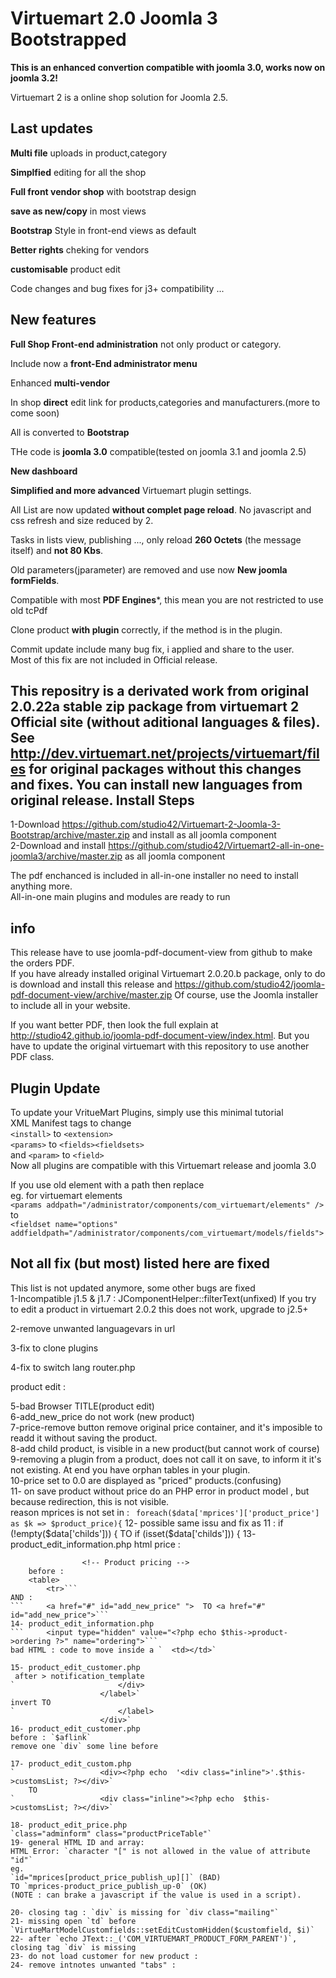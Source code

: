 Virtuemart 2.0 Joomla 3 Bootstrapped
=============

**This is an enhanced convertion compatible with joomla 3.0, works now on joomla 3.2!**

Virtuemart 2 is a online shop solution for Joomla 2.5.

Last updates
------------
**Multi file** uploads in product,category

**Simplfied** editing for all the shop

**Full front vendor shop** with bootstrap design

**save as new/copy** in most views

**Bootstrap** Style in front-end views as default

**Better rights** cheking for vendors

**customisable** product edit

Code changes and bug fixes for j3+ compatibility ...

New features
------------
**Full Shop Front-end administration** not only product or category.

Include now a **front-End administrator menu**

Enhanced **multi-vendor**

In shop **direct** edit link for products,categories and manufacturers.(more to come soon)

All is converted to **Bootstrap**

THe code is **joomla 3.0** compatible(tested on joomla 3.1 and joomla 2.5)

**New dashboard**

**Simplified and more advanced** Virtuemart plugin settings.

All List are now updated **without complet page reload**. No javascript and css refresh and size reduced by 2.

Tasks in lists view, publishing ..., only reload **260 Octets** (the message itself) and **not 80 Kbs**.

Old parameters(jparameter) are removed and use now **New joomla formFields**.

Compatible with most **PDF Engines***, this mean you are not restricted to use old tcPdf

Clone product **with plugin** correctly, if the method is in the plugin.

Commit update include many bug fix, i applied and share to the user.    
Most of this fix are not included in Official release.

This repositry is a derivated work from original 2.0.22a stable zip package from virtuemart 2 Official site (without aditional languages & files).
See http://dev.virtuemart.net/projects/virtuemart/files for original packages without this changes and fixes.
You can install new languages from original release.
Install Steps
-------------
1-Download https://github.com/studio42/Virtuemart-2-Joomla-3-Bootstrap/archive/master.zip and install as all joomla component  
2-Download and install https://github.com/studio42/Virtuemart2-all-in-one-joomla3/archive/master.zip as all joomla component

The pdf enchanced is included in all-in-one installer no need to install anything more.  
All-in-one main plugins and modules are ready to run

info
------------
This release have to use joomla-pdf-document-view from github to make the orders PDF.  
If you have already installed original Virtuemart 2.0.20.b package, only to do is download and install this release and https://github.com/studio42/joomla-pdf-document-view/archive/master.zip
Of course, use the Joomla installer to include all in your website.

If you want better PDF, then look the full explain at http://studio42.github.io/joomla-pdf-document-view/index.html. But you have to update the original virtuemart with this repository to use another PDF class.

Plugin Update
------------
To update your VritueMart Plugins, simply use this minimal tutorial  
XML Manifest tags to change  
`<install>` to `<extension>`  
`<params>` to `<fields><fieldsets>`  
and `<param>` to `<field>`  
Now all plugins are compatible with this Virtuemart release and joomla 3.0

If you use old element with a path then replace  
eg. for virtuemart elements  
 ```<params addpath="/administrator/components/com_virtuemart/elements" /> ```  
to  
 ```<fieldset name="options" addfieldpath="/administrator/components/com_virtuemart/models/fields"> ```


Not all fix (but most) listed here are fixed
-------------

This list is not updated anymore, some other bugs are fixed  
1-Incompatible j1.5 & j1.7 :
JComponentHelper::filterText(unfixed)
If you try to edit a product in virtuemart 2.0.2 this does not work, upgrade to j2.5+

2-remove unwanted languagevars in url

3-fix to clone plugins

4-fix to switch lang
router.php

product edit :

5-bad Browser TITLE(product edit)  
6-add_new_price do not work (new product)  
7-price-remove button remove original price container, and it's imposible to readd it without saving the product.  
8-add child product, is visible in a new product(but cannot work of course)  
9-removing a plugin from a product, does not call it on save,  to inform it it's not existing. At end you have orphan tables in your plugin.  
10-price set to 0.0 are displayed as "priced" products.(confusing)  
11- on save product without price do an PHP error in product model , but because redirection, this is not visible.  
reason mprices is not set in :
` foreach($data['mprices']['product_price'] as $k => $product_price){`
12- possible same issu and fix as 11 : if (!empty($data['childs'])) {  TO  if (isset($data['childs'])) {
13- product_edit_information.php html price :
```    		<td valign="top">
    			<!-- Product pricing -->
	before :
    <table>
    	<tr>```
AND :
```    	<a href="#" id="add_new_price" ">  TO <a href="#" id="add_new_price">```
14- product_edit_information.php
```    	<input type="hidden" value="<?php echo $this->product->ordering ?>" name="ordering">```
bad HTML : code to move inside a `  <td></td>`

15- product_edit_customer.php 
 after > notification_template
`    					</div>
    				</label>`
invert TO
`    					</label>
    				</div>`   
16- product_edit_customer.php  
before : `$aflink`  
remove one `div` some line before  

17- product_edit_custom.php 
`    				<div><?php echo  '<div class="inline">'.$this->customsList; ?></div>`
	TO
`    				<div class="inline"><?php echo  $this->customsList; ?></div>`
				
18- product_edit_price.php  
`class="adminform" class="productPriceTable"`  
19- general HTML ID and array:  
HTML Error: `character "[" is not allowed in the value of attribute "id"`  
eg.  
`id="mprices[product_price_publish_up][]` (BAD)  
TO `mprices-product_price_publish_up-0` (OK)  
(NOTE : can brake a javascript if the value is used in a script).  

20- closing tag : `div` is missing for `div class="mailing"`  
21- missing open `td` before `VirtueMartModelCustomfields::setEditCustomHidden($customfield, $i)`  
22- after `echo JText::_('COM_VIRTUEMART_PRODUCT_FORM_PARENT')`, closing tag `div` is missing  
23- do not load customer for new product :  
24- remove intnotes unwanted "tabs" :  

